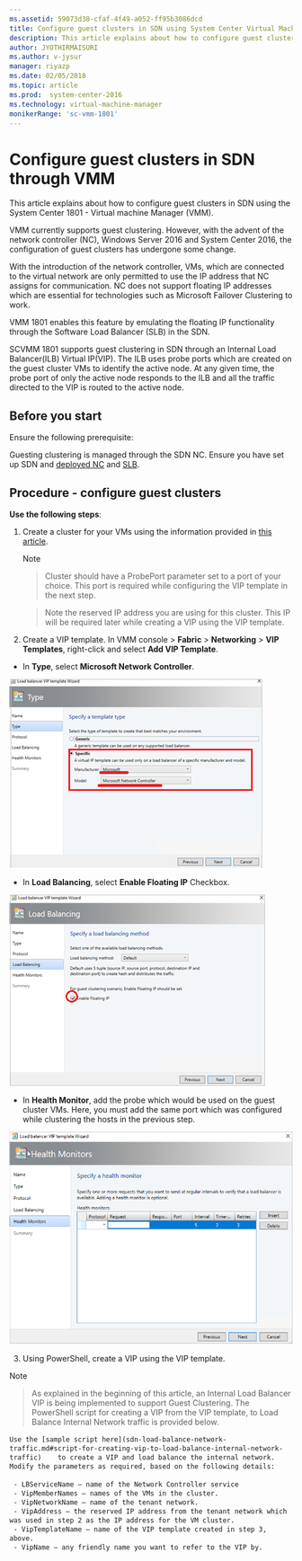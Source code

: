 ```yaml
---
ms.assetid: 59073d38-cfaf-4f49-a052-ff95b3086dcd
title: Configure guest clusters in SDN using System Center Virtual Machine Manager 1801.
description: This article explains about how to configure guest clusters in SDN through VMM 1801.
author: JYOTHIRMAISURI
ms.author: v-jysur
manager: riyazp
ms.date: 02/05/2018
ms.topic: article
ms.prod:  system-center-2016
ms.technology: virtual-machine-manager
monikerRange: 'sc-vmm-1801'
---
```


# Configure guest clusters in SDN through VMM

This article explains about how to configure guest clusters in SDN using the System Center 1801 - Virtual machine Manager (VMM).

VMM currently supports guest clustering.  However, with the advent of the network controller (NC), Windows Server 2016 and System Center 2016, the configuration of guest clusters has undergone some change.

With the introduction of the network controller, VMs, which are connected to the virtual network are only permitted to use the IP address that NC assigns for communication. NC does not support floating IP addresses which are essential for technologies such as Microsoft Failover Clustering to work.

VMM 1801 enables this feature by emulating the floating IP functionality through the Software Load Balancer (SLB) in the SDN.

SCVMM 1801 supports guest clustering in SDN through an Internal Load Balancer(ILB) Virtual IP(VIP). The ILB uses probe ports which are created on the guest cluster VMs to identify the active node.  At any given time, the probe port of only the active node responds to the ILB and all the traffic directed to the VIP is routed to the active node.

## Before you start

Ensure the following prerequisite:

Guesting clustering is managed through the SDN NC. Ensure you have set up SDN and [deployed NC](sdn-controller.md) and [SLB](sdn-slb.md).   

## Procedure - configure guest clusters

**Use the following steps**:

1.	Create a cluster for your VMs using the information provided in [this article](https://docs.microsoft.com/en-us/windows-server/networking/sdn/manage/guest-clustering#example-2-configuring-a-microsoft-failover-cluster).

    > [!NOTE]

    >  Cluster should have a ProbePort parameter set to a port of your choice. This port is required while configuring the VIP template in the next step.

    > Note the reserved IP address you are using for this cluster. This IP will be required later while creating a VIP using the VIP template.

2.	Create a VIP template. In VMM console > **Fabric** >
**Networking** > **VIP Templates**, right-click and select **Add VIP Template**.

 - In **Type**, select **Microsoft Network Controller**.

 ![network controller](media/sdn-guest-clustering/select-controller.png)

 - In **Load Balancing**, select **Enable Floating IP** Checkbox.

 ![floating IP](media/sdn-guest-clustering/enable-floating.png)

 - In **Health Monitor**, add the probe which would be used on the guest cluster VMs. Here, you must add the same port which was configured while clustering the hosts in the previous step.

 ![health monitor](media/sdn-guest-clustering/health-monitors.png)

3.	Using PowerShell, create a VIP using the VIP template.

 > [!NOTE]

 > As explained in the beginning of this article, an Internal Load Balancer VIP is being implemented to support Guest Clustering. The PowerShell script for creating a VIP from the VIP template, to Load Balance Internal Network traffic is provided below.

    Use the [sample script here](sdn-load-balance-network-traffic.md#script-for-creating-vip-to-load-balance-internal-network-traffic)    to create a VIP and load balance the internal network. Modify the parameters as required, based on the following details:

     - LBServiceName – name of the Network Controller service
     - VipMemberNames – names of the VMs in the cluster.
     - VipNetworkName – name of the tenant network.
     - VipAddress – the reserved IP address from the tenant network which was used in step 2 as the IP address for the VM cluster.
     - VipTemplateName – name of the VIP template created in step 3, above.
     - VipName – any friendly name you want to refer to the VIP by.
